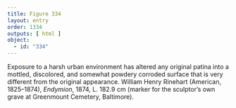 ```yaml
---
title: Figure 334
layout: entry
order: 1334
outputs: [ html ]
object:
  - id: "334"
---
```


Exposure to a harsh urban environment has altered any original patina into a mottled, discolored, and somewhat powdery corroded surface that is very different from the original appearance. William Henry Rinehart (American, 1825–1874), *Endymion*, 1874, L. 182.9 cm (marker for the sculptor’s own grave at Greenmount Cemetery, Baltimore).
